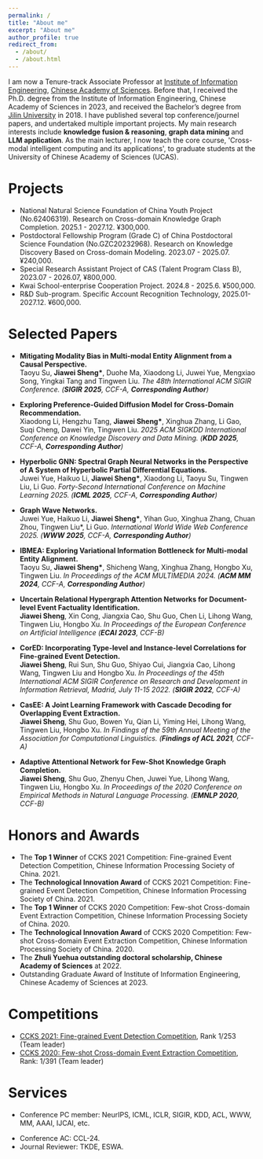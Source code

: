 ```yaml
---
permalink: /
title: "About me"
excerpt: "About me"
author_profile: true
redirect_from:
  - /about/
  - /about.html
---
```


<!-- I am currently pursuing a PhD degree (the 4/5 year) in the [Institute of Information Engineering](http://www.iie.ac.cn/), [Chinese Academy of Sciences](https://www.ucas.ac.cn/).
I received my Bachelor’s degree from [Jilin University](https://www.jlu.edu.cn/) in 2018.  Up to now, I have published several papers in the top conferences (e.g., ACL, SIGIR, EMNLP, etc.), and won prizes in data competitions.
My main research interests include **event extraction**, **information extraction** and **knowledge graph completion.**
Now, I am preparing for NLP algorithm engineer recruit.  -->

I am now a Tenure-track Associate Professor at [Institute of Information Engineering](http://www.iie.ac.cn/), [Chinese Academy of Sciences](https://www.ucas.ac.cn/).
Before that, I received the Ph.D. degree from the Institute of Information Engineering, Chinese Academy of Sciences in 2023, and received the Bachelor’s degree from [Jilin University](https://www.jlu.edu.cn/) in 2018. 
I have published several top conference/journel papers, and undertaked multiple important projects.
My main research interests include **knowledge fusion & reasoning**, **graph data mining** and **LLM application**. 
As the main lecturer, I now teach the core course, 'Cross-modal intelligent computing and its applications', to graduate students at the University of Chinese Academy of Sciences (UCAS).

# Projects

- National Natural Science Foundation of China Youth Project (No.62406319). Research on Cross-domain Knowledge Graph Completion. 2025.1 - 2027.12. ¥300,000.
- Postdoctoral Fellowship Program (Grade C) of China Postdoctoral Science Foundation (No.GZC20232968). Research on Knowledge Discovery Based on Cross-domain Modeling. 2023.07 - 2025.07. ¥240,000.
- Special Research Assistant Project of CAS (Talent Program Class B), 2023.07 - 2026.07, ¥800,000.
- Kwai School-enterprise Cooperation Project. 2024.8 - 2025.6. ¥500,000.
- R&D Sub-program. Specific Account Recognition Technology, 2025.01-2027.12. ¥600,000.

<!-- - Talent Program Class B of Institute of Information Engineering, CAS, Tenure-track Young Associate Professor, 2023.07 - 2026.07. -->

# Selected Papers

- **Mitigating Modality Bias in Multi-modal Entity Alignment from a Causal Perspective.** <br>
  Taoyu Su, **Jiawei Sheng\***, Duohe Ma, Xiaodong Li, Juwei Yue, Mengxiao Song, Yingkai Tang and Tingwen Liu.
  _The 48th International ACM SIGIR Conference. (**SIGIR 2025**, CCF-A, **Corresponding Author**)_

- **Exploring Preference-Guided Diffusion Model for Cross-Domain Recommendation.** <br>
  Xiaodong Li, Hengzhu Tang, **Jiawei Sheng\***, Xinghua Zhang, Li Gao, Suqi Cheng, Dawei Yin, Tingwen Liu.
  _2025 ACM SIGKDD International Conference on Knowledge Discovery and Data Mining. (**KDD 2025**, CCF-A, **Corresponding Author**)_

- **Hyperbolic GNN: Spectral Graph Neural Networks in the Perspective of A System of Hyperbolic Partial Differential Equations.**<br>
  Juwei Yue, Haikuo Li, **Jiawei Sheng\***, Xiaodong Li, Taoyu Su, Tingwen Liu, Li Guo.
  _Forty-Second International Conference on Machine Learning 2025. (**ICML 2025**, CCF-A, **Corresponding Author**)_

- **Graph Wave Networks.**<br>
  Juwei Yue, Haikuo Li, **Jiawei Sheng\***, Yihan Guo, Xinghua Zhang, Chuan Zhou, Tingwen Liu\*, Li Guo.
  _International World Wide Web Conference 2025. (**WWW 2025**, CCF-A, **Corresponding Author**)_

- **IBMEA: Exploring Variational Information Bottleneck for Multi-modal Entity Alignment.**<br>
  Taoyu Su, **Jiawei Sheng\***, Shicheng Wang, Xinghua Zhang, Hongbo Xu, Tingwen Liu.
  _In Proceedings of the ACM MULTIMEDIA 2024. (**ACM MM 2024**, CCF-A, **Corresponding Author**)_

- **Uncertain Relational Hypergraph Attention Networks for Document-level Event Factuality Identification.**<br>
  **Jiawei Sheng**, Xin Cong, Jiangxia Cao, Shu Guo, Chen Li, Lihong Wang, Tingwen Liu, Hongbo Xu.
  _In Proceedings of the European Conference on Artificial Intelligence (**ECAI 2023**, CCF-B)_

- **CorED: Incorporating Type-level and Instance-level Correlations for Fine-grained Event Detection.**<br>
  **Jiawei Sheng**, Rui Sun, Shu Guo, Shiyao Cui, Jiangxia Cao, Lihong Wang, Tingwen Liu and Hongbo Xu.
  _In Proceedings of the 45th International ACM SIGIR Conference on Research and Development in Information Retrieval, Madrid, July 11-15 2022. (**SIGIR 2022**, CCF-A)_

- **CasEE: A Joint Learning Framework with Cascade Decoding for Overlapping Event Extraction.**<br>
  **Jiawei Sheng**, Shu Guo, Bowen Yu, Qian Li, Yiming Hei, Lihong Wang, Tingwen Liu, Hongbo Xu.
  _In Findings of the 59th Annual Meeting of the Association for Computational Linguistics. (**Findings of ACL 2021**, CCF-A)_

- **Adaptive Attentional Network for Few-Shot Knowledge Graph Completion.**<br>
  **Jiawei Sheng**, Shu Guo, Zhenyu Chen, Juwei Yue, Lihong Wang, Tingwen Liu, Hongbo Xu.
  _In Proceedings of the 2020 Conference on Empirical Methods in Natural Language Processing. (**EMNLP 2020**, CCF-B)_

# Honors and Awards

- The **Top 1 Winner** of CCKS 2021 Competition: Fine-grained Event Detection Competition, Chinese Information Processing Society of China. 2021.
- The **Technological Innovation Award** of CCKS 2021 Competition: Fine-grained Event Detection Competition, Chinese Information Processing Society of China. 2021.
- The **Top 1 Winner** of CCKS 2020 Competition: Few-shot Cross-domain Event Extraction Competition, Chinese Information Processing Society of China. 2020.
- The **Technological Innovation Award** of CCKS 2020 Competition: Few-shot Cross-domain Event Extraction Competition, Chinese Information Processing Society of China. 2020.
- The **Zhuli Yuehua outstanding doctoral scholarship, Chinese Academy of Sciences** at 2022.
- Outstanding Graduate Award of Institute of Information Engineering, Chinese Academy of Sciences at 2023.

# Competitions

- [CCKS 2021: Fine-grained Event Detection Competition](http://sigkg.cn/ccks2021/), Rank 1/253 (Team leader)
- [CCKS 2020: Few-shot Cross-domain Event Extraction Competition](http://sigkg.cn/ccks2020/?page_id=69#task4), Rank: 1/391 (Team leader)

# Services

- Conference PC member: NeurIPS, ICML, ICLR, SIGIR, KDD, ACL, WWW, MM, AAAI, IJCAI, etc.
<!-- - NeurIPS-24, AAAI-23/24, SIGIR-23/24, KDD-24, ACL-24, WWW-24, IJCAI-24, CIKM-23/24, DASFAA-24, COLING-24, ICASSP-23/24, ECML-PKDD-22/23, SIGIR-AP-23, IJCNN-24, etc. -->
- Conference AC: CCL-24.
- Journal Reviewer: TKDE, ESWA.
